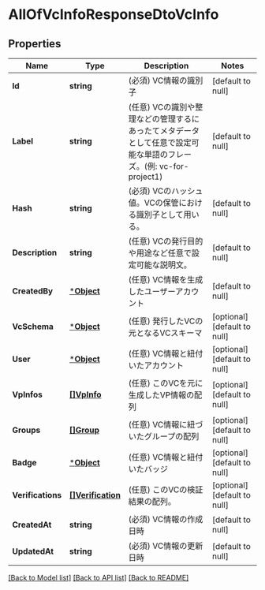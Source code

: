 # AllOfVcInfoResponseDtoVcInfo

## Properties
Name | Type | Description | Notes
------------ | ------------- | ------------- | -------------
**Id** | **string** | (必須) VC情報の識別子 | [default to null]
**Label** | **string** | (任意) VCの識別や整理などの管理するにあったてメタデータとして任意で設定可能な単語のフレーズ。(例: vc-for-project1) | [default to null]
**Hash** | **string** | (必須) VCのハッシュ値。VCの保管における識別子として用いる。 | [default to null]
**Description** | **string** | (任意) VCの発行目的や用途など任意で設定可能な説明文。 | [default to null]
**CreatedBy** | [***Object**](.md) | (任意) VC情報を生成したユーザーアカウント | [default to null]
**VcSchema** | [***Object**](.md) | (任意) 発行したVCの元となるVCスキーマ | [optional] [default to null]
**User** | [***Object**](.md) | (任意) VC情報と紐付いたアカウント | [optional] [default to null]
**VpInfos** | [**[]VpInfo**](VpInfo.md) | (任意) このVCを元に生成したVP情報の配列 | [optional] [default to null]
**Groups** | [**[]Group**](Group.md) | (任意) VC情報に紐づいたグループの配列 | [optional] [default to null]
**Badge** | [***Object**](.md) | (任意) VC情報と紐付いたバッジ | [optional] [default to null]
**Verifications** | [**[]Verification**](Verification.md) | (任意) このVCの検証結果の配列。 | [optional] [default to null]
**CreatedAt** | **string** | (必須) VC情報の作成日時 | [default to null]
**UpdatedAt** | **string** | (必須) VC情報の更新日時 | [default to null]

[[Back to Model list]](../README.md#documentation-for-models) [[Back to API list]](../README.md#documentation-for-api-endpoints) [[Back to README]](../README.md)


